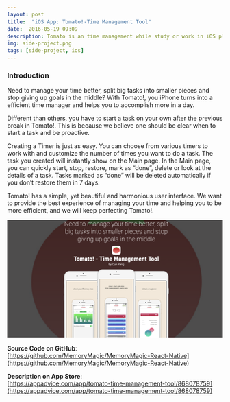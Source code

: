 ```yaml
---
layout: post
title:  "iOS App: Tomato!-Time Management Tool"
date:  2016-05-19 09:09
description: Tomato is an time management while study or work in iOS platform, with Tomato, you iPhone turns into a efficient time manager and helps you to accomplish more in a day.  
img: side-project.png
tags: [side-project, ios]
---
```


### Introduction
Need to manage your time better, split big tasks into smaller pieces and stop giving up goals in the middle? With Tomato!, you iPhone turns into a efficient time manager and helps you to accomplish more in a day.

Different than others, you have to start a task on your own after the previous break in Tomato!. This is because we believe one should be clear when to start a task and be proactive.

Creating a Timer is just as easy. You can choose from various timers to work with and customize the number of times you want to do a task. The task you created will instantly show on the Main page. In the Main page, you can quickly start, stop, restore, mark as “done”, delete or look at the details of a task. Tasks marked as “done” will be deleted automatically if you don’t restore them in 7 days.

Tomato! has a simple, yet beautiful and harmonious user interface. We want to provide the best experience of managing your time and helping you to be more efficient, and we will keep perfecting Tomato!.

![screenshot](/assets/img/side-project/tomato/screenshot.png)


**Source Code on GitHub**:<br>
[https://github.com/MemoryMagic/MemoryMagic-React-Native](https://github.com/MemoryMagic/MemoryMagic-React-Native)

**Description on App Store**:<br>
[https://appadvice.com/app/tomato-time-management-tool/868078759](https://appadvice.com/app/tomato-time-management-tool/868078759)
